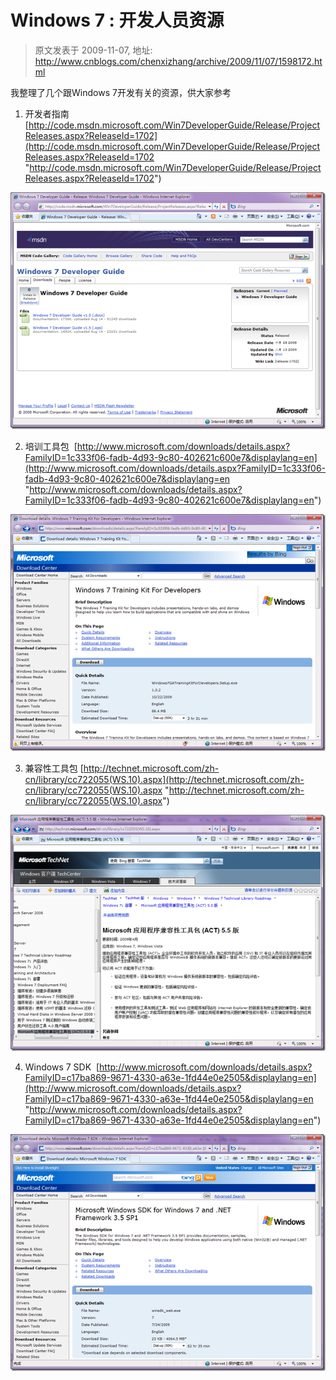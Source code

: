 # Windows 7 : 开发人员资源 
> 原文发表于 2009-11-07, 地址: http://www.cnblogs.com/chenxizhang/archive/2009/11/07/1598172.html 


我整理了几个跟Windows 7开发有关的资源，供大家参考

 1. 开发者指南 [http://code.msdn.microsoft.com/Win7DeveloperGuide/Release/ProjectReleases.aspx?ReleaseId=1702](http://code.msdn.microsoft.com/Win7DeveloperGuide/Release/ProjectReleases.aspx?ReleaseId=1702 "http://code.msdn.microsoft.com/Win7DeveloperGuide/Release/ProjectReleases.aspx?ReleaseId=1702")

 [![image](./images/1598172-image_thumb.png "image")](http://images.cnblogs.com/cnblogs_com/chenxizhang/WindowsLiveWriter/Windows7_110BF/image_2.png) 

 2. 培训工具包  [http://www.microsoft.com/downloads/details.aspx?FamilyID=1c333f06-fadb-4d93-9c80-402621c600e7&displaylang=en](http://www.microsoft.com/downloads/details.aspx?FamilyID=1c333f06-fadb-4d93-9c80-402621c600e7&displaylang=en "http://www.microsoft.com/downloads/details.aspx?FamilyID=1c333f06-fadb-4d93-9c80-402621c600e7&displaylang=en")

 [![image](./images/1598172-image_thumb_1.png "image")](http://images.cnblogs.com/cnblogs_com/chenxizhang/WindowsLiveWriter/Windows7_110BF/image_4.png) 

 3. 兼容性工具包 [http://technet.microsoft.com/zh-cn/library/cc722055(WS.10).aspx](http://technet.microsoft.com/zh-cn/library/cc722055(WS.10).aspx "http://technet.microsoft.com/zh-cn/library/cc722055(WS.10).aspx")

 [![image](./images/1598172-image_thumb_2.png "image")](http://images.cnblogs.com/cnblogs_com/chenxizhang/WindowsLiveWriter/Windows7_110BF/image_6.png) 

   4. Windows 7 SDK  [http://www.microsoft.com/downloads/details.aspx?FamilyID=c17ba869-9671-4330-a63e-1fd44e0e2505&displaylang=en](http://www.microsoft.com/downloads/details.aspx?FamilyID=c17ba869-9671-4330-a63e-1fd44e0e2505&displaylang=en "http://www.microsoft.com/downloads/details.aspx?FamilyID=c17ba869-9671-4330-a63e-1fd44e0e2505&displaylang=en")

 [![image](./images/1598172-image_thumb_3.png "image")](http://images.cnblogs.com/cnblogs_com/chenxizhang/WindowsLiveWriter/Windows7_110BF/image_8.png)

